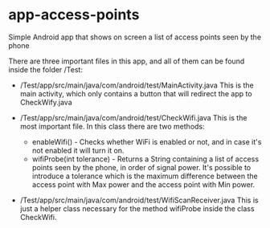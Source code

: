 # app-access-points
Simple Android app that shows on screen a list of access points seen by the phone

There are three important files in this app, and all of them can be found inside the folder /Test:
* /Test/app/src/main/java/com/android/test/MainActivity.java
This is the main activity, which only contains a button that will redirect the app to CheckWify.java

* /Test/app/src/main/java/com/android/test/CheckWifi.java
This is the most important file. In this class there are two methods:
  * enableWifi() - Checks whether WiFi is enabled or not, and in case it's not enabled it will turn it on.
  * wifiProbe(int tolerance) - Returns a String containing a list of access points seen by the phone, in order of signal power. It's possible to introduce a tolerance which is the maximum difference between the access point with Max power and the access point with Min power.
  
* /Test/app/src/main/java/com/android/test/WifiScanReceiver.java
This is just a helper class necessary for the method wifiProbe inside the class CheckWifi.
